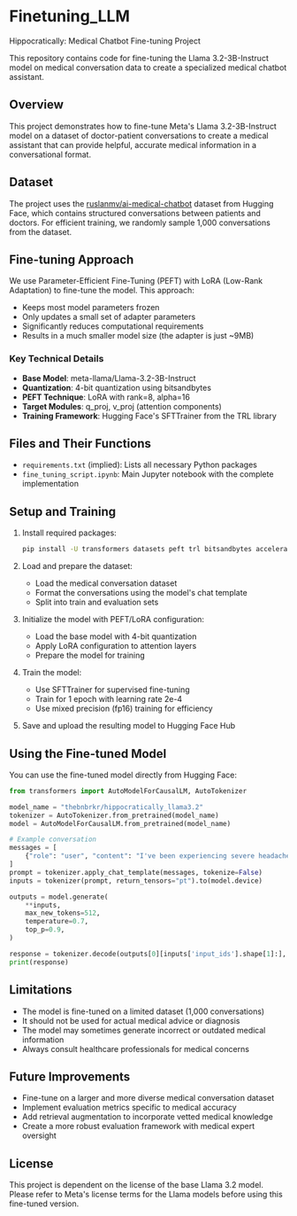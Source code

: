 # Finetuning_LLM

Hippocratically: Medical Chatbot Fine-tuning Project

This repository contains code for fine-tuning the Llama 3.2-3B-Instruct model on medical conversation data to create a specialized medical chatbot assistant.

## Overview

This project demonstrates how to fine-tune Meta's Llama 3.2-3B-Instruct model on a dataset of doctor-patient conversations to create a medical assistant that can provide helpful, accurate medical information in a conversational format.

## Dataset

The project uses the [ruslanmv/ai-medical-chatbot](https://huggingface.co/datasets/ruslanmv/ai-medical-chatbot) dataset from Hugging Face, which contains structured conversations between patients and doctors. For efficient training, we randomly sample 1,000 conversations from the dataset.

## Fine-tuning Approach

We use Parameter-Efficient Fine-Tuning (PEFT) with LoRA (Low-Rank Adaptation) to fine-tune the model. This approach:

- Keeps most model parameters frozen
- Only updates a small set of adapter parameters
- Significantly reduces computational requirements
- Results in a much smaller model size (the adapter is just ~9MB)

### Key Technical Details

- **Base Model**: meta-llama/Llama-3.2-3B-Instruct
- **Quantization**: 4-bit quantization using bitsandbytes
- **PEFT Technique**: LoRA with rank=8, alpha=16
- **Target Modules**: q_proj, v_proj (attention components)
- **Training Framework**: Hugging Face's SFTTrainer from the TRL library

## Files and Their Functions

- `requirements.txt` (implied): Lists all necessary Python packages
- `fine_tuning_script.ipynb`: Main Jupyter notebook with the complete implementation

## Setup and Training

1. Install required packages:
   ```bash
   pip install -U transformers datasets peft trl bitsandbytes accelerate
   ```

2. Load and prepare the dataset:
   - Load the medical conversation dataset
   - Format the conversations using the model's chat template
   - Split into train and evaluation sets

3. Initialize the model with PEFT/LoRA configuration:
   - Load the base model with 4-bit quantization
   - Apply LoRA configuration to attention layers
   - Prepare the model for training

4. Train the model:
   - Use SFTTrainer for supervised fine-tuning
   - Train for 1 epoch with learning rate 2e-4
   - Use mixed precision (fp16) training for efficiency

5. Save and upload the resulting model to Hugging Face Hub

## Using the Fine-tuned Model

You can use the fine-tuned model directly from Hugging Face:

```python
from transformers import AutoModelForCausalLM, AutoTokenizer

model_name = "thebnbrkr/hippocratically_llama3.2"
tokenizer = AutoTokenizer.from_pretrained(model_name)
model = AutoModelForCausalLM.from_pretrained(model_name)

# Example conversation
messages = [
    {"role": "user", "content": "I've been experiencing severe headaches and sensitivity to light. What could this be?"}
]
prompt = tokenizer.apply_chat_template(messages, tokenize=False)
inputs = tokenizer(prompt, return_tensors="pt").to(model.device)

outputs = model.generate(
    **inputs,
    max_new_tokens=512,
    temperature=0.7,
    top_p=0.9,
)

response = tokenizer.decode(outputs[0][inputs['input_ids'].shape[1]:], skip_special_tokens=True)
print(response)
```

## Limitations

- The model is fine-tuned on a limited dataset (1,000 conversations)
- It should not be used for actual medical advice or diagnosis
- The model may sometimes generate incorrect or outdated medical information
- Always consult healthcare professionals for medical concerns

## Future Improvements

- Fine-tune on a larger and more diverse medical conversation dataset
- Implement evaluation metrics specific to medical accuracy
- Add retrieval augmentation to incorporate vetted medical knowledge
- Create a more robust evaluation framework with medical expert oversight

## License

This project is dependent on the license of the base Llama 3.2 model. Please refer to Meta's license terms for the Llama models before using this fine-tuned version.

